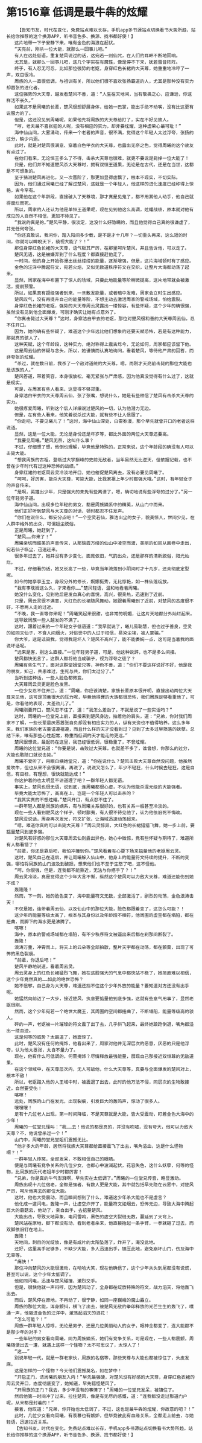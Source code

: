 # 第1516章 低调是最牛犇的炫耀
        【告知书友，时代在变化，免费站点难以长存，手机app多书源站点切换看书大势所趋，站长给你推荐的这个换源APP，听书音色多、换源、找书都好使！】
       这片地带一下子安静下来，唯有金色的海浪在起伏。
       “天亮前，刚杀一位大能，就那么一回事儿吧。”
       有人在远处低语，重复楚风说过的话，这宛若一则仙咒，在人们的耳畔不断地回响。
       尤其是，就那么一回事儿吧，这几个字实在有魔性，像是停不下来，犹若雷音阵阵。
       终于，有人忍无可忍，比如那位强势的老妪，身穿红色长裙的大天尊，她重重地冷哼了一声，双目很冷。
       周族的人一直很低调，与祖训有关，所以他们很不喜欢张扬霸道的人，尤其是那种没有实力却嚣张的进化者。
       这位强势的大天尊，越发看楚风不善，道：“人生在天地间，当有敬畏之心，应谦逊，你这样活不长久。”
       如果这不是周曦的长辈，楚风很想舒展身体，给她一巴掌，能出手绝不动嘴，没有比这更有说服力的了。
       但是，这还没见到周曦呢，如果他先将周族的大天尊给打了，实在不好见故人。
       “哼，老夫最不喜张狂的人呢，没有相应的实力，却非要炫耀，这种虚荣心最可耻！”
       海中仙山间，大雾涌动，传来一个老者的声音，很不满，觉得这个年轻人太过浮夸，张扬的过分，缺少内涵。
       此时，就是对楚风很满意、穿着白色甲衣的大天尊，也露出无奈之色，觉得周曦的这个故友有点过了。
       在他们看来，无论恒王多么了不得，击杀大天尊也很难，就更不要说是毙掉一位大能了！
       只是，他们并不知道楚风杀大天尊时，拥有双恒王道果，无论是在古代，还是在当世，这都是不可想象的。
       至于猜测楚风再进化，又一次晋阶了，那更加显得虚飘了，根本不现实，不切实际。
       因为，他们通过周曦已经了解过楚风，这就是一个年轻人，他这样的进化速度已经称得上惊艳，古今罕有。
       如果他在这个年龄段，直接破入了天尊境，那才真是见鬼了，都不用其他人动手，他自己就得腐烂而死。
       所以，周家的人还认为他是单恒王道果呢，现在见到他这么高调，炫耀战绩，原本就对他有成见的人自然不相信，更加不待见了。
       “我说的真是的。”楚风平静，很淡定，这没什么好隐瞒的，而且他觉得自己真的很谦虚了，并无任何夸张。
       “你还真敢说，我问你，踏入阳间多少载，是不是才十几年？一切重头再来，这么短的时间，你就可以睥睨天下，藐视大能了？！”
       那位身穿红色长裙的大天尊，语气极其严厉，在那里呵斥楚风，并且告诉他，可以走了。
       楚风无语，这是被嫌弃到了什么程度？都直接赶他走了。
       一时间，他的身上开始弥漫出丝丝缕缕的能量，逐渐增强，但是，这片海域顿时有了感应。
       金色的汪洋中腾起符文，宛若火焰，又似无数道秩序符文在交织，让整片大海都动荡了起来。
       显然，周家在海中布置下了惊人的场域，只要此地能量等阶稍微提高，这片地带就会被激活，提前预警。
       所以，如果真有超级强者到来，一旦散发能量，或者暗中发难，周家会立时生出感应。
       楚风叹气，没有再提升自己的能量等阶，不想主动去激活周家的警戒场域，怕给震裂。
       身穿红色长裙的老妪，强势的大天尊周云灵露出一缕惊容，有些怀疑，这个少年的确很强，虽然没有见到他全面爆发，可刚才确实让她有点意外了。
       “你真击毙过大天尊？”这时，身穿洁白甲衣的老妪，那位对楚风很和善的大天尊周云仙，忍不住开口。
       因为，她的确有些怀疑了，难道这个少年远比他们想象的还要天赋恐怖，若是有这种能力，那就真的骇人了。
       这种天赋，这个年龄段，这种实力，绝对称得上震古烁今，无论如何，周家都应该留下他。
       这是周云仙的怀疑与念头，所以，她谨慎而认真地询问，看着楚风，等待他严肃的回答，而非夸张的炫耀。
       “杀过，就在数日前，我杀了一个敌对道统的大天尊，嗯，而刚才天亮前击毙的那位大能也是该族的人。”
       楚风答道，带着笑容，本身很放松，毫无紧张与严肃感，因为他真没觉得有什么过了，这就是现实。
       可是，在周家有些人看来，这显得不够郑重。
       身穿洁白甲衣的大天尊周云仙，张了张嘴，想说什么，她是有些相信了楚风有击杀大天尊的实力。
       她很疼爱周曦，听到这个后人详细说过楚风的一切，认为他潜力无边。
       但是，在有些人看来，他笑着说杀过大能，就有些不让人信服了。
       “你走吧，不要见曦儿了！”这时，海中仙山深处，白雾弥漫，那个早先就曾开口的老者这样说道。
       显然，这是一位大能，无论是身份还是年岁等，都比外面的两位大天尊还要高。
       “我要见周曦。”楚风无奈，这叫什么事？
       不过，仔细想了想，他倒也理解，毕竟他是特殊的，正常来说，这个年龄段的确没有人可以击毙大能。
       “想我周族的古祖，登临过大宇巅峰的史前无敌者，当年虽然无比逆天，但依据记载，也不曾在少年时代有过这种恐怖的战绩。”
       身穿红裙的老妪周云灵冷淡地开口，她也催促楚风离去，没有必要见周曦了。
       “呵呵，好厉害，能杀大天尊，可毙大能，比我家祖上年少时都强大哦。”这时，有年轻女子的声音传来。
       “是啊，英雄出少年，只是强大的未免有些离谱了，嗯，确切地说有些浮夸的过分了。”另一位年轻男子道。
       海中仙山间，出现多位年轻的男女，都是周族嫡系中的精英，从山门中而来。
       他们正好听到楚风与大天尊的对话，顿时都忍不住发声。
       “你们在说什么，都安分点吧！”一个空灵若仙，雅洁出尘的女子，貌美惊人，世间少见，在人群中格外的出众，可谓超尘脱俗。
       正是周曦，她赶到了。
       “楚风……你来了！”
       周曦亲切而甜美的声音传来，从那瑞霞万缕的仙山中凌空而渡，美丽的如同从画卷中走出，宛若仙子临尘，迅速赶来。
       很多年过去了，她并没有多少变化，面庞依旧，气韵出众，还是那样的清新脱俗，阳光灿烂。
       不过，仔细看的话，她又长高了一些，毕竟当年流落到小阴间时才十几岁，还未彻底定型呢。
       如今的她亭亭玉立，身段分外的修长，婀娜挺秀，无比惊艳，如一株仙莲绽放。
       “我有事耽搁这么久，才来看你……”楚风轻语，温和地看着周曦。
       她没什么变化，见到他后是发自真心的喜悦，高兴，很亲热，迅速到了近前。
       只是，周云灵很不满意，大红色的长裙随风舞动，她跟着周曦到了近前，对楚风的态度很不好，不愿两人走的过近。
       “不晚，我一直等你来呢！”周曦笑起来很甜，也非常的明媚，让这片天地都分外灿烂起来。
       这导致周族一些人越发的不满了。
       这时，跟着过来的一个年轻女子低语道：“我早就说了，曦儿虽聪慧，但也过于善良，空灵的如同天仙子，不食人间烟火，对俗世中的人过于相信，易染尘埃，被人蒙骗。”
       你大爷，这是诋毁我，觉得我是坏人？楚风不高兴了，能不能委婉一点，这可是当着我的面说坏话呢。
       “远来是客，别这么直接。”一位年轻男子道，可是，他这种说辞，也不是多么间接。
       楚风都快无言了，这群人都将他当成骗子，视为浮夸之徒了？
       周曦有些生气了，面对这群堂姐堂兄等，神色不善，道：“你们不要这样说好不好，他是我的朋友，知己，共患难过，生死与共，你们太过分了。”
       当听到这种话，一些人脸色都微变。
       大天尊周云灵更是脸色发黑。
       一位少女忍不住开口，道：“周曦，你应该清楚，家族长辈原本很开明，直接出动两位大天尊来见他，这可是顶着很大的压力呢，毕竟他得罪的大族都很恐怖，我们周族足够看重他了，可是，你看他的表现，太差劲儿了。”
       周曦刚要开口，楚风忍不住了，道：“我怎么差劲了，不就是说了一些实话吗？”
       这时，周曦的一位堂兄上前，直接来到楚风身边，拍着他的肩头，道：“兄弟，你对我们周家不了解，一些长辈最厌恶嚣张自负却没有相应实力的人，纵有天资也不值得培养。这么多年来，我们家族的老古董谨遵祖遵，而且什么样的天才没看到过？见到了太多过早殒落的妖孽。总结下来，唯有那些心性超常，稳重而低调的天才能走的更远。”
       楚风很想说，最起码在这里，我已经很低调，很稳重了，不曾炫耀。
       周曦的这位堂兄道：“你要是说，击败过大天尊，也就差不多了，谁曾想，你那么的过分，大能也敢随口就说击毙。”
       周曦不爱听了，用眼白横她堂兄，道：“你在说什么？楚风击败大天尊自然没问题，他虽然爱吹牛，但也从来不会很离谱。再说了，说说又怎么了，年少不轻狂，什么时候去轻狂，这是自信，有目标，有理想，很快就能达成！”
       你这护着的也太明显不讲道理了吧？一群年轻人都无语。
       事实上，楚风也很无语，说到底，连周曦都很心虚，不认为他能杀混元级的大能强者。
       毕竟大能太恐怖了，高高在上，岂是一个年轻人可以击杀的？
       “我其实真的不想炫耀。”楚风开口，有点忍不住了。
       一群年轻人都是周族的嫡系，有与周曦关系很好的，也有关系一般甚至冷淡的。
       现在一些人看到楚风这个样子，顿时鄙夷，有人很不待见他了，认为他依旧死不悔改。
       楚风没说话，周身再次发光，符文扩张，让海域迅速动荡起来。
       “嗯，难道你真的可以击毙大天尊？”周云灵惊异，大红色的长裙猎猎飞舞，她一步上前，要掂量楚风到底多强。
       对楚风有好感的那位大天尊周云仙则露出异色，她心中微惊，竟有些怀疑与期待了，难道所有人都看错了？
       “前辈，你还是靠后吧，我怕冲撞到你。”楚风看着有心要下场来掂量他的老妪周云灵。
       这时，楚风自己在退后，并让周曦躲入仙山中，他身上的能量符文持续的提升，不断的变强，哪怕将周族的山门波及到破损，想来他们也不至于生怒了吧，这不怪他。
       “呵，你很强，但是，连我都不能靠近，无法与你搭手了？！”
       周云灵冷淡，真是觉得这个少年大言不惭，纵然这个楚风可以力敌大天尊，难道还能伤到她不成？
       轰隆隆！
       然而，下一刻，她的脸色变了，海中能量符文无数，全部激活了，剧烈的动荡，金色浪涛击天！
       不仅是她，连带着周云仙，以及仙山中的那位大能，脸色都跟着变了，这怎么可能？！
       这少年的能量等级太高了，根本与其身份以及年龄段不相符，他周围的虚空都在塌陷，都在扭曲，而脚下的海水更是沸腾了。
       喀嚓！
       海中，原本的警戒场域都在塌陷，有不少秩序符文被逼出来后都在刹那间断裂了。
       轰隆！
       浪涛万重，冲霄而上，将天上的云朵等全部拍散，整片天宇都在动荡，都在颤栗，出现了可怖的黑色裂痕。
       “前辈，你退后吧！”
       楚风平静地说道，看着周云灵。
       周云灵身上的红色长裙猛烈飞舞，她在这股强大的气息中都快站不稳了，她简直难以相信，这个少年竟然真的……如此的绝世恐怖？
       她不信邪，自己身为大天尊，难道还挡不住这个少年外放的能量？要知道对方还没有出手呢。
       她猛然向前迈了一大步，接近楚风，执意要掂量他到底多强，这就有些意气用事了，显然老妪很刚。
       然而，这个少年宛若一个绝世大魔王，其周围的空间都扭曲了，不断塌陷，能量等级高的骇人。
       砰的一声，老妪被一片璀璨的符文震了出了去，几乎斜飞起来，最终她踉跄倒退，嘴角都溢出一缕血迹。
       这是何等的威势？太霸道了，她震惊了。
       此时，楚风没有任何的掩饰，他看出来了，周家对他并无深层次的恶意，厌恶的只是他浮夸，认为他太嚣张，太自不量力了。
       现在，他有什么可低调的，何需掩饰？尽情释放最强能量，展现自己那接近双恒尊的无敌道果。
       在这个领域中，在天尊层次内，无人可敌他，什么大天尊等，真要与全面爆发的楚风对上，根本不敌！
       所以，老妪踏入他的人王域中时，被震退了出去，此时的他万法不侵，同层次的生物敢接近，自然要受伤！
       喀嚓！
       远处，周族的山门在发光，出现裂痕，引发巨大的轰鸣声，惊动了很多人。
       嗖嗖嗖！
       足有十几位老人出现，第一时间降临，不是天尊就是大能，皆大受震动，盯着金色大海中的少年！
       周曦的一位堂兄怪叫：“我……去！他说的都是真的，并没有吹嘘，没有夸大，他可以力敌大天尊？不，他说曾杀过一个！”
       山门中，周曦的堂兄堂姐们震撼无比。
       “他才多大的年龄，居然将我族大天尊都给直接震飞了出去，嘴角溢血，这是什么怪物啊？！”
       一群年轻人炸窝，全部发呆，不敢相信自己的眼睛。
       便是与周曦有竞争关系的几位少女，也都心中波澜起伏，花容失色，这什么妖孽，何等的怪物，比周族的历代老祖年少时都厉害！
       “兄弟，你是真的牛气澎湃啊，早先实在太低调了。”周曦的一位堂兄传音，略显激动。
       周族出现十几位宿老，全都是强者，有数人更是大能，其中就包括早先隐在云雾中，对楚风严厉，呵斥他离去的那位大能。
       这时，他也大受震动，而且瞬间想到了什么，难道这少年杀大能也不是虚言？
       他化成一道闪电，轰隆一声，让虚空炸开了，能量符文如烟云，恐怖无边，导致大海中腾起巨大的蘑菇云，他动了，亲自出手，去掂量楚风。
       大能出击，导致天地异象，电闪雷鸣，黑色的虚空大裂缝无数，蔓延到了天穹上。
       楚风站在原地，脚下都没有动，看到老者杀来，他直接抬起一条手臂，一拳就砸了过去，而双脚依旧钉在地上。
       轰隆！
       天地间，刺目的光绽放，像是有成片的太阳坠落了，炸开了，淹没此地。
       还好，这里高手足够多，不缺少大能，多人迅速出手，镇压此地，避免崩坏山门，伤及海中无辜等。
       “痛快！”
       那位冲向楚风的大能很激动，在哈哈大笑，现在他确信了，这个少年从头到尾都没有说谎，甚至可以说，这个少年太低调了。
       他如同闪电，迅速与楚风碰撞，激烈交手。
       但是，很快他就一声闷哼，因为楚风动了，全身都在绽放特殊的符文，战力滔天，将他轰飞出去。
       而后，楚风停在原地，不再动了，很宁静，如同一座巍峨的魔山矗立。
       周族的那位大能，浑身颤抖，横飞了出去，被楚风无敌的拳印释放的光芒生生的轰飞了，噗通一声，他砸进金色的汪洋中，激荡起滔天的浪花！
       “怎么可能？！”
       周族一群年轻人惊呼，无论是男子，还是几位美丽动人的女子，眼神全都变了，连大能都不是那少年的对手？
       一些年轻的男女看向周曦，同为周族嫡系，她们有竞争关系，可是现在，一些人都震颤，周曦随便出去一遭，就遇上这样一个怪物？太不可思议了，太惊人了！
       “这……”
       别说年轻一代，就是一群老家伙，周族的名宿等，那些天尊与大能也都被惊住了，头皮发麻。
       这是怎样的一个怪物？今天他们震撼莫名，如在梦中！
       “开启正门，请周曦的朋友入内！”早先最强硬，对楚风没有好感的大天尊，身穿红色衣裙的周云灵开口，态度彻底变了，她知道，早先错怪楚风了。
       “开周族的正门？我去，多少年没有的事情了！”周曦的一位堂兄发呆，被镇住了。
       然后他第一时间冲了过来，拉住楚风，像是有无尽的感慨，道：“连我都没走过那道门户呢，从来都是封着的！”
       接着，他叹道：“兄弟，你开始也太低调了，不过，这也是最牛犇的炫耀，你故意的吧？！”
       此时，几位少女看向周曦，有羡慕也有嫉妒，但毕竟彼此有血缘关系，全都走上前去，与她轻语，迅速拉近关系。
       【告知书友，时代在变化，免费站点难以长存，手机app多书源站点切换看书大势所趋，站长给你推荐的这个换源APP，听书音色多、换源、找书都好使！】